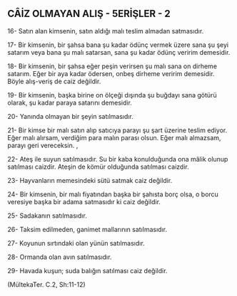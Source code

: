 ## CÂİZ OLMAYAN ALIŞ - 5ERİŞLER - 2

16- Satın alan kimsenin, satın aldığı malı teslim almadan satmasıdır.

17- Bir kimsenin, bir şahsa bana şu kadar ödünç vermek üzere sana şu şeyi satarım veya bana şu malı satarsan, sana şu kadar ödünç veririm demesidir.

18- Bir kimsenin, bir şahsa eğer peşin verirsen şu malı sana on dirheme satarım. Eğer bir aya kadar ödersen, onbeş dirheme veririm demesidir. Böyle alış-veriş de caiz değildir.

19- Bir kimsenin, başka birine on ölçeği dışında şu buğdayı sana götürü olarak, şu kadar paraya satarını demesidir.

20- Yanında olmayan bir şeyin satılmasıdır.

21- Bir kimse bir malı satın alıp satıcıya parayı şu şart üze­rine teslim ediyor. Eğer malı alırsam, verdiğim para malın pa­rası olsun. Eğer malı almazsam, parayı geri vereceksin. ,

22- Ateş ile suyun satılmasıdır. Su bir kaba konulduğunda ona mâlik olunup satılması caizdir. Ateşin de kömür olduğunda satılması caizdir.

23- Hayvanların memesindeki sütü satmak caiz değildir.

24- Bir kimsenin, bir malı fiyatından başka bir şahısta borç olsa, o borcu veresiye başka bir adama satmasıdır ki caiz değil­dir.

25- Sadakanın satılmasıdır.

26- Taksim edilmeden, ganimet mallarının satılmasıdır.

27- Koyunun sırtındaki olan yünün satılmasıdır.

28- Ormanda olan avın satılmasıdır.

29- Havada kuşun; suda balığın satılması caiz değildir.

(MültekaTer. C.2, Sh:11-12)
